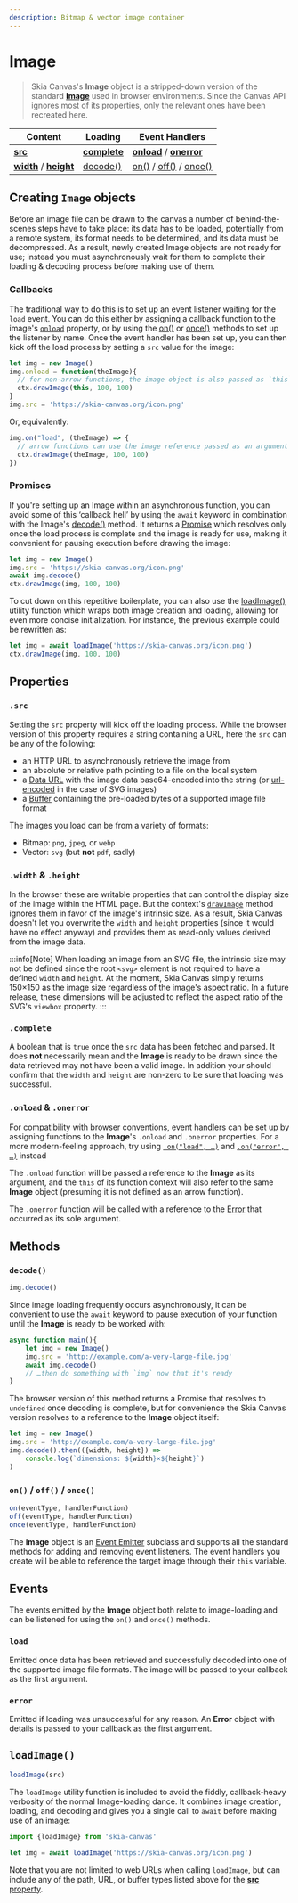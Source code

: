 ```yaml
---
description: Bitmap & vector image container
---
```


# Image

> Skia Canvas's **Image** object is a stripped-down version of the standard [**Image**][img_element] used in browser environments. Since the Canvas API ignores most of its properties, only the relevant ones have been recreated here.

| Content                                        | Loading                      | Event Handlers                                            |
| --                                             | --                           | --                                                        |
| [**src**][img_src]                             | [**complete**][img_complete] | [**onload**][img_onload] / [**onerror**][img_onerror]     |
| [**width**][img_size] / [**height**][img_size] | [decode()][img_decode]       | [on()][img_bind] / [off()][img_bind] / [once()][img_bind] |


## Creating `Image` objects

Before an image file can be drawn to the canvas a number of behind-the-scenes steps have to take place: its data has to be loaded, potentially from a remote system, its format needs to be determined, and its data must be decompressed. As a result, newly created Image objects are not ready for use; instead you must asynchronously wait for them to complete their loading & decoding process before making use of them.


### Callbacks
The traditional way to do this is to set up an event listener waiting for the `load` event. You can do this either by assigning a callback function to the image's [`onload`][img_onload] property, or by using the [on()][img_bind] or [once()][img_bind] methods to set up the listener by name. Once the event handler has been set up, you can then kick off the load process by setting a `src` value for the image:

```js
let img = new Image()
img.onload = function(theImage){
  // for non-arrow functions, the image object is also passed as `this`
  ctx.drawImage(this, 100, 100)
}
img.src = 'https://skia-canvas.org/icon.png'
```

Or, equivalently:

```js
img.on("load", (theImage) => {
  // arrow functions can use the image reference passed as an argument
  ctx.drawImage(theImage, 100, 100)
})
```

### Promises

If you're setting up an Image within an asynchronous function, you can avoid some of this ‘callback hell’ by using the `await` keyword in combination with the Image's [decode()][img_decode] method. It returns a [Promise][Promise] which resolves only once the load process is complete and the image is ready for use, making it convenient for pausing execution before drawing the image:

```js
let img = new Image()
img.src = 'https://skia-canvas.org/icon.png'
await img.decode()
ctx.drawImage(img, 100, 100)
```

To cut down on this repetitive boilerplate, you can also use the [loadImage()][loadimage] utility function which wraps both image creation and loading, allowing for even more concise initialization. For instance, the previous example could be rewritten as:

```js
let img = await loadImage('https://skia-canvas.org/icon.png')
ctx.drawImage(img, 100, 100)
```

## Properties

### `.src`

Setting the `src` property will kick off the loading process. While the browser version of this property requires a string containing a URL, here the `src` can be any of the following:
- an HTTP URL to asynchronously retrieve the image from
- an absolute or relative path pointing to a file on the local system
- a [Data URL][DataURL] with the image data base64-encoded into the string (or [url-encoded][url_encode] in the case of SVG images)
- a [Buffer][Buffer] containing the pre-loaded bytes of a supported image file format

The images you load can be from a variety of formats:
- Bitmap: `png`, `jpeg`, or `webp`
- Vector: `svg` (but **not** `pdf`, sadly)

### `.width` & `.height`

In the browser these are writable properties that can control the display size of the image within the HTML page. But the context's [`drawImage`][drawImage()] method ignores them in favor of the image's intrinsic size. As a result, Skia Canvas doesn't let you overwrite the `width` and `height` properties (since it would have no effect anyway) and provides them as read-only values derived from the image data.

:::info[Note]
When loading an image from an SVG file, the intrinsic size may not be defined since the root `<svg>` element is not required to have a defined `width` and `height`. At the moment, Skia Canvas simply returns 150×150 as the image size regardless of the image's aspect ratio. In a future release, these dimensions will be adjusted to reflect the aspect ratio of the SVG's `viewbox` property.
:::


### `.complete`

A boolean that is `true` once the `src` data has been fetched and parsed. It does **not** necessarily mean and the **Image** is ready to be drawn since the data retrieved may not have been a valid image. In addition your should confirm that the `width` and `height` are non-zero to be sure that loading was successful.

### `.onload` & `.onerror`

For compatibility with browser conventions, event handlers can be set up by assigning functions to the **Image**'s `.onload` and `.onerror` properties. For a more modern-feeling approach, try using [`.on("load", …)`][img_bind] and [`.on("error", …)`][img_bind] instead

The `.onload` function will be passed a reference to the **Image** as its argument, and the `this` of its function context will also refer to the same **Image** object (presuming it is not defined as an arrow function).

The `.onerror` function will be called with a reference to the [Error][js_error] that occurred as its sole argument.


## Methods

### `decode()`

```js returns="Promise<Image>"
img.decode()
```

Since image loading frequently occurs asynchronously, it can be convenient to use the `await` keyword to pause execution of your function until the **Image** is ready to be worked with:
```js
async function main(){
    let img = new Image()
    img.src = 'http://example.com/a-very-large-file.jpg'
    await img.decode()
    // …then do something with `img` now that it's ready
}
```

The browser version of this method returns a Promise that resolves to `undefined` once decoding is complete, but for convenience the Skia Canvas version resolves to a reference to the **Image** object itself:

```js
let img = new Image()
img.src = 'http://example.com/a-very-large-file.jpg'
img.decode().then(({width, height}) =>
    console.log(`dimensions: ${width}×${height}`)
)
```




### `on()` / `off()` / `once()`

```js returns="Image"
on(eventType, handlerFunction)
off(eventType, handlerFunction)
once(eventType, handlerFunction)
```

The **Image** object is an [Event Emitter][event_emitter] subclass and supports all the standard methods for adding and removing event listeners. The event handlers you create will be able to reference the target image through their `this` variable.


## Events

The events emitted by the **Image** object both relate to image-loading and can be listened for using the `on()` and `once()` methods.

### `load`

Emitted once data has been retrieved and successfully decoded into one of the supported image file formats. The image will be passed to your callback as the first argument.

### `error`

Emitted if loading was unsuccessful for any reason. An **Error** object with details is passed to your callback as the first argument.



## `loadImage()`

```js returns="Promise<Image>"
loadImage(src)
```

The `loadImage` utility function is included to avoid the fiddly, callback-heavy verbosity of the normal Image-loading dance. It combines image creation, loading, and decoding and gives you a single call to `await` before making use of an image:

```js
import {loadImage} from 'skia-canvas'

let img = await loadImage('https://skia-canvas.org/icon.png')
```

Note that you are not limited to web URLs when calling `loadImage`, but can include any of the path, URL, or buffer types listed above for the [**src** property][img_src].
<!-- references_begin -->
[loadimage]: #loadimage
[img_bind]: #on--off--once
[img_src]: #src
[img_complete]: #complete
[img_onload]: #onload--onerror
[img_onerror]: #onload--onerror
[img_size]: #width--height
[img_decode]: #decode
[event_emitter]: https://nodejs.org/api/events.html#class-eventemitter
[Buffer]: https://nodejs.org/api/buffer.html
[Promise]: https://developer.mozilla.org/en-US/docs/Web/JavaScript/Reference/Global_Objects/Promise
[DataURL]: https://developer.mozilla.org/en-US/docs/Web/HTTP/Basics_of_HTTP/Data_URIs
[img_element]: https://developer.mozilla.org/en-US/docs/Web/API/HTMLImageElement
[drawImage()]: https://developer.mozilla.org/en-US/docs/Web/API/CanvasRenderingContext2D/drawImage
[js_error]: https://developer.mozilla.org/en-US/docs/Web/JavaScript/Reference/Global_Objects/Error
[url_encode]: https://developer.mozilla.org/en-US/docs/Web/JavaScript/Reference/Global_Objects/encodeURIComponent
<!-- references_end -->
